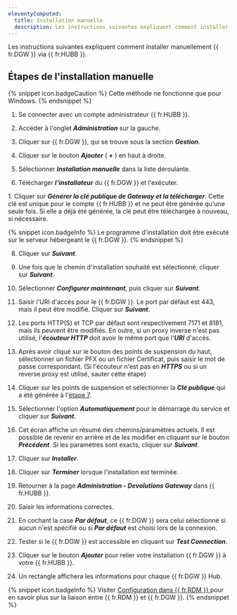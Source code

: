 ```yaml
---
eleventyComputed:
  title: Installation manuelle
  description: Les instructions suivantes expliquent comment installer manuellement {{ fr.DGW }} via {{ fr.HUBB }}.
---
```

Les instructions suivantes expliquent comment installer manuellement {{ fr.DGW }} via {{ fr.HUBB }}.

## Étapes de l'installation manuelle

{% snippet icon.badgeCaution %} 
Cette méthode ne fonctionne que pour Windows. 
{% endsnippet %}
 
1. Se connecter avec un compte administrateur {{ fr.HUBB }}. 
1. Accéder à l'onglet ***Administration*** sur la gauche.  

1. Cliquer sur {{ fr.DGW }}, qui se trouve sous la section ***Gestion***.  

1. Cliquer sur le bouton ***Ajouter*** ( ***+*** ) en haut à droite. 

1. Sélectionner ***Installation manuelle*** dans la liste déroulante.  

1. Télécharger ***l'installateur*** du {{ fr.DGW }} et l'exécuter.  

1.<a name="7"></a> Cliquer sur ***Générer la clé publique de Gateway et la télécharger***. Cette clé est unique pour le compte {{ fr.HUBB }} et ne peut être générée qu'une seule fois. Si elle a déjà été générée, la clé peut être téléchargée à nouveau, si nécessaire.  

{% snippet icon.badgeInfo %} 
Le programme d'installation doit être exécuté sur le serveur hébergeant le {{ fr.DGW }}. 
{% endsnippet %}
 
8. Cliquer sur ***Suivant***.  

1. Une fois que le chemin d'installation souhaité est sélectionné, cliquer sur ***Suivant***.  

1. Sélectionner ***Configurer maintenant***, puis cliquer sur ***Suivant***.  

1. Saisir l'URI d'accès pour le {{ fr.DGW }}. Le port par défaut est 443, mais il peut être modifié. Cliquer sur ***Suivant***.  

1. Les ports HTTP(S) et TCP par défaut sont respectivement 7171 et 8181, mais ils peuvent être modifiés. En outre, si un proxy inverse n'est pas utilisé, l'***écouteur HTTP*** doit avoir le même port que l'***URI*** d'accès.  

1. Après avoir cliqué sur le bouton des points de suspension du haut, sélectionner un fichier PFX ou un fichier Certificat, puis saisir le mot de passe correspondant. (Si l'écouteur n'est pas en ***HTTPS*** ou si un reverse proxy est utilisé, sauter cette étape)  

1. Cliquer sur les points de suspension et sélectionner la ***Clé publique*** qui a été générée à l'<a href="#7">étape 7</a>.  

1. Sélectionner l'option ***Automatiquement*** pour le démarrage du service et cliquer sur ***Suivant***.  

1. Cet écran affiche un résumé des chemins/paramètres actuels. Il est possible de revenir en arrière et de les modifier en cliquant sur le bouton ***Précédent***. Si les paramètres sont exacts, cliquer sur ***Suivant***.  

1. Cliquer sur ***Installer***.  

1. Cliquer sur ***Terminer*** lorsque l'installation est terminée. 
1. Retourner à la page ***Administration - Devolutions Gateway*** dans {{ fr.HUBB }}. 
1. Saisir les informations correctes.  

1. En cochant la case ***Par défaut***, ce {{ fr.DGW }} sera celui sélectionné si aucun n'est spécifié ou si ***Par défaut*** est choisi lors de la connexion.  

1. Tester si le {{ fr.DGW }} est accessible en cliquant sur ***Test Connection***.  

1. Cliquer sur le bouton ***Ajouter*** pour relier votre installation {{ fr.DGW }} à votre {{ fr.HUBB }}.  

1. Un rectangle affichera les informations pour chaque {{ fr.DGW }} Hub.  

{% snippet icon.badgeInfo %} 
Visiter [Configuration dans {{ fr.RDM }} ](/fr/hub/dgw/rdm-configuration/) pour en savoir plus sur la liaison entre {{ fr.RDM }} et {{ fr.DGW }}. 
{% endsnippet %}
